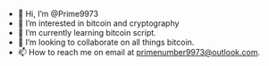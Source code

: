 - 👋 Hi, I’m @Prime9973
- 👀 I’m interested in bitcoin and cryptography
- 🌱 I’m currently learning bitcoin script. 
- 💞️ I’m looking to collaborate on all things bitcoin.
- 📫 How to reach me on email at primenumber9973@outlook.com. 

<!---
PrimeNumber9973/PrimeNumber9973 is a ✨ special ✨ repository because its `README.md` (this file) appears on your GitHub profile.
You can click the Preview link to take a look at your changes.
--->
